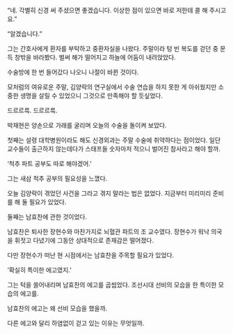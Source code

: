 “네. 각별히 신경 써 주셨으면 좋겠습니다. 이상한 점이 있으면 바로 저한테 콜 해 주시고요.”

“알겠습니다.”

그는 간호사에게 환자를 부탁하고 중환자실을 나왔다. 주말이라 텅 빈 복도를 걷던 중 문득 창밖을 바라봤다. 벌써 해가 떨어지고 하늘에 어둠이 내려앉았다.

수술방에 한 번 들어갔다 나오니 나절이 바뀐 것이다.

모처럼의 여유로운 주말, 김양락의 연구실에서 수술 연습을 하지 못한 게 아쉬웠지만 소중한 생명을 살릴 수 있었으니 그것으로 만족해야 할 듯싶었다.

드르르륵. 드르르륵.

박재현은 양손으로 가래를 굴리며 오늘의 수술을 돌이켜 보았다.

첫째는 설령 대학병원이라도 해도 신경외과는 주말 수술에 취약하다는 점이었다. 일단 교수들이 출근하지 않는데다가 스태프들 숫자마저 적으니 벌어진 참사라고 해야 할까.

‘척추 파트 공부도 따로 해야겠어.’

그는 새삼 척추 공부의 필요성을 느꼈다.

오늘 김양락이 겪었던 사건을 그라고 겪지 말라는 법은 없었다. 지금부터 미리미리 준비를 해 둘 필요가 있었다.

둘째는 남효찬에 관한 것이었다.

남효찬은 퇴사한 장현수와 마찬가지로 뇌혈관 파트의 조 교수였다. 장현수가 워낙 의국을 휘젓고 다녔기에 그동안 상대적으로 존재감은 떨어졌다.

다만 장현수가 떠난 현 시점에서는 남효찬을 주목할 필요가 있었다.

‘확실히 특이한 에고였지.’

그는 턱을 쓸어내리며 남효찬의 에고를 곱씹었다. 조선시대 선비의 모습을 한 특이한 모습의 에고를.

남효찬의 에고는 왜 선비 모습을 했을까.

다른 에고와 달리 하염없이 걷고 있는 이유는 무엇일까.